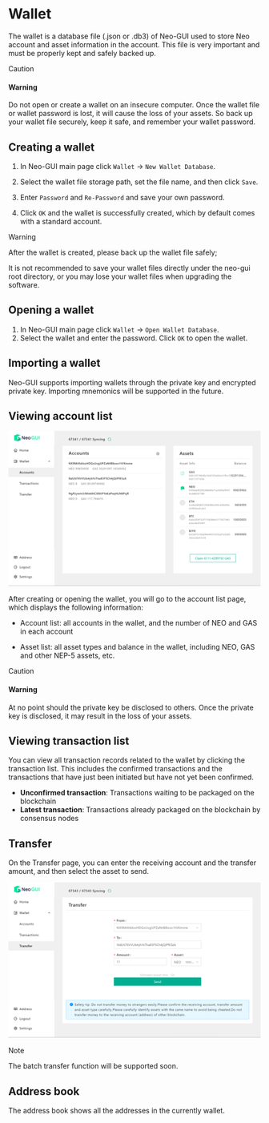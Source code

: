 # Wallet

The wallet is a database file (.json or .db3) of Neo-GUI used to store Neo account and asset information in the account. This file is very important and must be properly kept and safely backed up.

> [!CAUTION]
>
> #### Warning
>
> Do not open or create a wallet on an insecure computer. Once the wallet file or wallet password is lost, it will cause the loss of your assets. So back up your wallet file securely, keep it safe, and remember your wallet password.

## Creating a wallet

1. In Neo-GUI main page click `Wallet` -> `New Wallet Database`.

2. Select the wallet file storage path, set the file name, and then click `Save`.

3. Enter `Password` and `Re-Password` and save your own password.

4. Click `OK` and the wallet is successfully created, which by default comes with a standard account.

> [!Warning]
>
> After the wallet is created, please back up the wallet file safely;
>
> It is not recommended to save your wallet files directly under the neo-gui root directory, or you may lose your wallet files when upgrading the software.

## Opening a wallet

1. In Neo-GUI main page click `Wallet` -> `Open Wallet Database`.
2. Select the wallet and enter the password. Click `OK` to open the wallet.

## Importing a wallet

Neo-GUI supports importing wallets through the private key and encrypted private key. Importing  mnemonics will be supported in the future.

## Viewing account list

![](../assets/guiWallet.png)

After creating or opening the wallet, you will go to the account list page, which displays the following information:

- Account list: all accounts in the wallet, and the number of NEO and GAS in each account

- Asset list: all asset types and balance in the wallet, including NEO, GAS and other NEP-5 assets, etc.


> [!CAUTION]
>
> #### Warning
>
> At no point should the private key be disclosed to others. Once the private key is disclosed, it may result in the loss of your assets.

## Viewing transaction list

You can view all transaction records related to the wallet by clicking the transaction list. This includes the confirmed transactions and the transactions that have just been initiated but have not yet been confirmed.

+ **Unconfirmed transaction**: Transactions waiting to be packaged on the blockchain
+ **Latest transaction**: Transactions already packaged on the blockchain by consensus nodes

## Transfer

On the Transfer page, you can enter the receiving account and the transfer amount, and then select the asset to send.

![](../assets/guiTransfer.png)

> [!Note]
>
> The batch transfer function will be supported soon.

## Address book

The address book shows all the addresses in the currently wallet.
